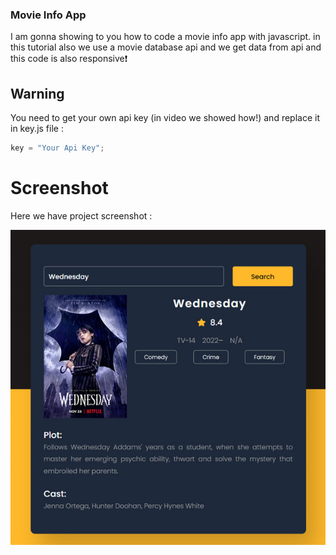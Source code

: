 
### Movie Info App
 I am gonna showing to you how to code a movie info app with javascript. in this tutorial also we use a movie database api and we get data from api and this code is also responsive❗️

## Warning
You need to get your own api key (in video we showed how!) and replace it in key.js file :

```javascript
key = "Your Api Key";
```


# Screenshot
Here we have project screenshot :

![screenshot](screenshot.jpg)
